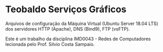 # Teobaldo Serviços Gráficos
Arquivos de configuração da Máquina Virtual (Ubuntu Server 18.04 LTS) dos servidores HTTP (Apache), DNS (Bind9), FTP (vsFTP).

Este é um trabalho da disciplina IMD0043 - Redes de Computadores lecionada pelo Prof. Silvio Costa Sampaio.
